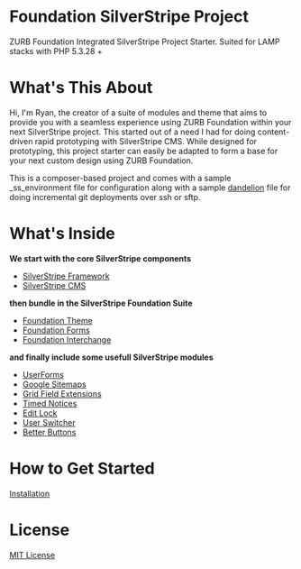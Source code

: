 Foundation SilverStripe Project
=================

ZURB Foundation Integrated SilverStripe Project Starter. Suited for LAMP stacks with PHP 5.3.28 +

What's This About
=================

Hi, I'm Ryan, the creator of a suite of modules and theme that aims to provide you with a seamless experience using ZURB Foundation within your next SilverStripe project. This started out of a need I had for doing content-driven rapid prototyping with SilverStripe CMS. While designed for prototyping, this project starter can easily be adapted to form a base for your next custom design using ZURB Foundation.

This is a composer-based project and comes with a sample _ss_environment file for configuration along with a sample [dandelion](https://github.com/scttnlsn/dandelion) file for doing incremental git deployments over ssh or sftp.

What's Inside
=================

**We start with the core SilverStripe components**

* [SilverStripe Framework](https://github.com/silverstripe/silverstripe-framework)
* [SilverStripe CMS](https://github.com/silverstripe/silverstripe-cms)

**then bundle in the SilverStripe Foundation Suite**

* [Foundation Theme](https://github.com/ryanwachtl/silverstripe-foundation-theme)
* [Foundation Forms](https://github.com/ryanwachtl/silverstripe-foundation-forms)
* [Foundation Interchange](https://github.com/ryanwachtl/silverstripe-foundation-interchange)

**and finally include some usefull SilverStripe modules**

* [UserForms](https://github.com/silverstripe/silverstripe-userforms)
* [Google Sitemaps](https://github.com/silverstripe-labs/silverstripe-googlesitemaps)
* [Grid Field Extensions](https://github.com/ajshort/silverstripe-gridfieldextensions)
* [Timed Notices](https://github.com/sheadawson/silverstripe-timednotices)
* [Edit Lock](https://github.com/sheadawson/silverstripe-editlock)
* [User Switcher](https://github.com/sheadawson/silverstripe-userswitcher)
* [Better Buttons](https://github.com/unclecheese/silverstripe-gridfield-betterbuttons)

How to Get Started
=================

[Installation](https://github.com/ryanwachtl/foundation-silverstripe-project/blob/master/mysite/docs/en/index.md)

License
=================

[MIT License](https://github.com/ryanwachtl/foundation-silverstripe-project/blob/master/LICENSE)